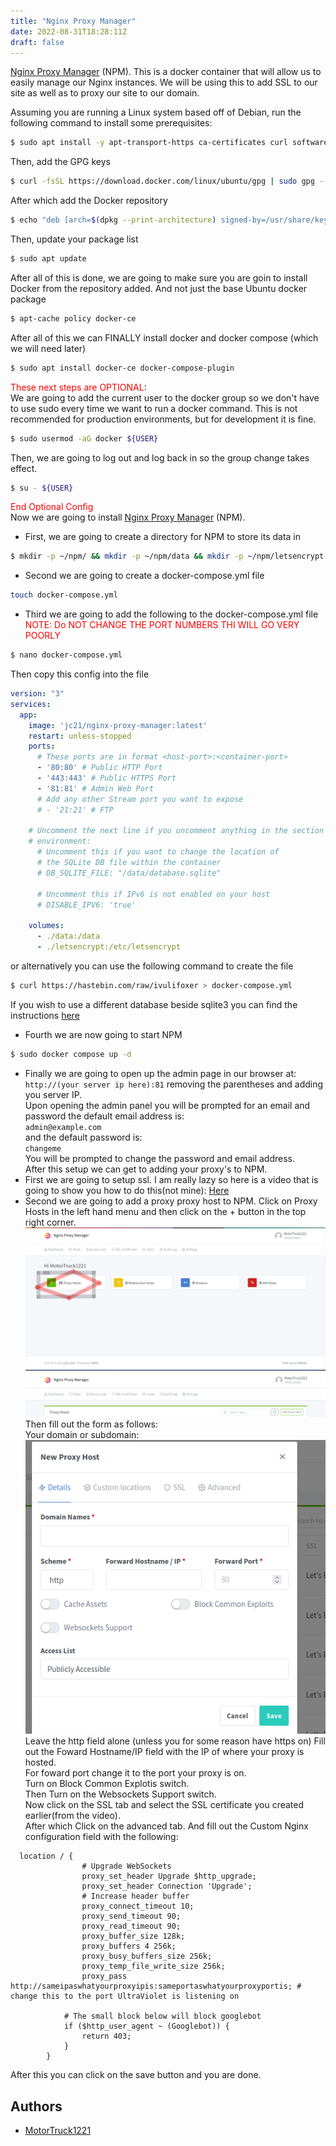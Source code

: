 ```yaml
---
title: "Nginx Proxy Manager"
date: 2022-08-31T18:28:11Z
draft: false
---
```

[Nginx Proxy Manager](https://nginxproxymanager.com/) (NPM). This is a docker container that will allow us to easily manage our Nginx instances. We will be using this to add SSL to our site as well as to proxy our site to our domain.

Assuming you are running a Linux system based off of Debian, run the following command to install some prerequisites:
```sh
$ sudo apt install -y apt-transport-https ca-certificates curl software-properties-common nano curl wget
```
Then, add the GPG keys
```sh
$ curl -fsSL https://download.docker.com/linux/ubuntu/gpg | sudo gpg --dearmor -o /usr/share/keyrings/docker-archive-keyring.gpg
```
After which add the Docker repository
```sh
$ echo "deb [arch=$(dpkg --print-architecture) signed-by=/usr/share/keyrings/docker-archive-keyring.gpg] https://download.docker.com/linux/ubuntu $(lsb_release -cs) stable" | sudo tee /etc/apt/sources.list.d/docker.list > /dev/null
```
Then, update your package list
```sh
$ sudo apt update
```
After all of this is done, we are going to make sure you are goin to install Docker from the repository added. And not just the base Ubuntu docker package
```sh
$ apt-cache policy docker-ce
```
After all of this we can FINALLY install docker and docker compose (which we will need later)
```sh
$ sudo apt install docker-ce docker-compose-plugin
```
<span style="color:red">These next steps are OPTIONAL</span>:<br>
We are going to add the current user to the docker group so we don't have to use sudo every time we want to run a docker command. This is not recommended for production environments, but for development it is fine.
```sh
$ sudo usermod -aG docker ${USER}
```
Then, we are going to log out and log back in so the group change takes effect.
```sh
$ su - ${USER}
```
<span style="color:red">End Optional Config</span><br>
Now we are going to install [Nginx Proxy Manager](https://nginxproxymanager.com/) (NPM).
- First, we are going to create a directory for NPM to store its data in
```sh
$ mkdir -p ~/npm/ && mkdir -p ~/npm/data && mkdir -p ~/npm/letsencrypt && cd ~/npm/
```
- Second we are going to create a docker-compose.yml file
```sh
touch docker-compose.yml
```
- Third we are going to add the following to the docker-compose.yml file <span style="color:red">NOTE: Do NOT CHANGE THE PORT NUMBERS THI WILL GO VERY POORLY</span><br>
```sh 
$ nano docker-compose.yml
```
Then copy this config into the file
```yml
version: "3"
services:
  app:
    image: 'jc21/nginx-proxy-manager:latest'
    restart: unless-stopped
    ports:
      # These ports are in format <host-port>:<container-port>
      - '80:80' # Public HTTP Port
      - '443:443' # Public HTTPS Port
      - '81:81' # Admin Web Port
      # Add any other Stream port you want to expose
      # - '21:21' # FTP

    # Uncomment the next line if you uncomment anything in the section
    # environment:
      # Uncomment this if you want to change the location of 
      # the SQLite DB file within the container
      # DB_SQLITE_FILE: "/data/database.sqlite"

      # Uncomment this if IPv6 is not enabled on your host
      # DISABLE_IPV6: 'true'

    volumes:
      - ./data:/data
      - ./letsencrypt:/etc/letsencrypt
```
or alternatively you can use the following command to create the file
```sh
$ curl https://hastebin.com/raw/ivulifoxer > docker-compose.yml
```
If you wish to use a different database beside sqlite3 you can find the instructions [here](https://nginxproxymanager.com/setup/#using-mysql-mariadb-database)
- Fourth we are now going to start NPM
```sh
$ sudo docker compose up -d
```
- Finally we are going to open up the admin page in our browser at: `http://(your server ip here):81` removing the parentheses and adding you server IP. <br>
 Upon opening the admin panel you will be prompted for an email and password the default email address is: <br> `admin@example.com` <br> and the default password is: <br>
 `changeme` <br>
 You will be prompted to change the password and email address. <br>
 After this setup we can get to adding your proxy's to NPM.
 - First we are going to setup ssl. I am really lazy so here is a video that is going to show you how to do this(not mine): [Here](https://youtu.be/rj7DZdWMK2k)
  - Second we are going to add a proxy proxy host to NPM.
  Click on Proxy Hosts in the left hand menu and then click on the + button in the top right corner. <br>
  ![Proxy Hosts](/TNproxhosts.png)
  ![Proxy Hosts](/TNaddproxhosts.png)
  Then fill out the form as follows: <br>
  Your domain or subdomain: <br>
  ![Proxy Hosts form](/TNproxform.png)
  Leave the http field alone (unless you for some reason have https on)
  Fill out the Foward Hostname/IP field with the IP of where your proxy is hosted. <br>
  For foward port change it to the port your proxy is on. <br>
  Turn on Block Common Explotis switch. <br>
  Then Turn on the Websockets Support switch. <br>
  Now click on the SSL tab and select the SSL certificate you created earlier(from the video). <br>
  After which Click on the advanced tab. And fill out the Custom Nginx configuration field with the following: <br>
```nginx
  location / { 
                # Upgrade WebSockets
                proxy_set_header Upgrade $http_upgrade;
                proxy_set_header Connection 'Upgrade';
                # Increase header buffer
                proxy_connect_timeout 10; 
                proxy_send_timeout 90; 
                proxy_read_timeout 90; 
                proxy_buffer_size 128k;
                proxy_buffers 4 256k;
                proxy_busy_buffers_size 256k;
                proxy_temp_file_write_size 256k;
                proxy_pass http://sameipaswhatyourproxyipis:sameportaswhatyourproxyportis; # change this to the port UltraViolet is listening on

            # The small block below will block googlebot
            if ($http_user_agent ~ (Googlebot)) {
                return 403;
            }
        }
```
After this you can click on the save button and you are done. <br>

## Authors
- [MotorTruck1221](https://github.com/motortruck1221)
